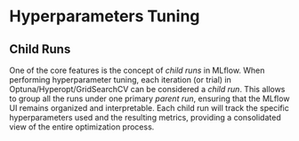 # Hyperparameters Tuning
## Child Runs
One of the core features is the concept of *child runs* in MLflow. 
When performing hyperparameter tuning, each iteration (or trial) in Optuna/Hyperopt/GridSearchCV can be considered 
a *child run*. This allows to group all the runs under one primary *parent run*, ensuring that the MLflow UI remains 
organized and interpretable. Each child run will track the specific hyperparameters used and the resulting metrics, 
providing a consolidated view of the entire optimization process.

